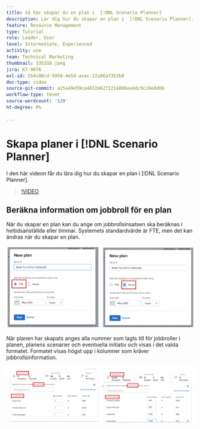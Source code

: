```yaml
---
title: Så här skapar du en plan i  [!DNL Scenario Planner]
description: Lär dig hur du skapar en plan i  [!DNL Scenario Planner].
feature: Resource Management
type: Tutorial
role: Leader, User
level: Intermediate, Experienced
activity: use
team: Technical Marketing
thumbnail: 335318.jpeg
jira: KT-9076
exl-id: 554c00cd-5958-4e5d-acec-22a96a7353b0
doc-type: video
source-git-commit: a25a49e59ca483246271214886ea4dc9c10e8d66
workflow-type: tm+mt
source-wordcount: '129'
ht-degree: 0%

---
```


# Skapa planer i [!DNL Scenario Planner]

I den här videon får du lära dig hur du skapar en plan i [!DNL Scenario Planner].

>[!VIDEO](https://video.tv.adobe.com/v/335318/?quality=12&learn=on)

## Beräkna information om jobbroll för en plan

När du skapar en plan kan du ange om jobbrollsinsatsen ska beräknas i heltidsanställda eller timmar. Systemets standardvärde är FTE, men det kan ändras när du skapar en plan.

![Välj [!UICONTROL FTE] eller [!UICONTROL Timmar] i fönstret [!UICONTROL Ny plan]](assets/scenario-planner-1.png)

När planen har skapats anges alla nummer som lagts till för jobbroller i planen, planens scenarier och eventuella initiativ och visas i det valda formatet. Formatet visas högst upp i kolumner som kräver jobbrollsinformation.

![Visa information i [!UICONTROL FTE] eller [!UICONTROL timmar] i [!DNL Scenario Planner]](assets/scenario-planner-2.png)
